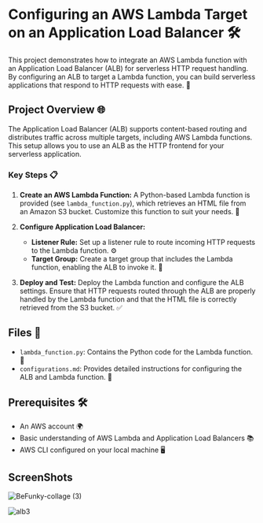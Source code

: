 # Configuring an AWS Lambda Target on an Application Load Balancer 🛠️

This project demonstrates how to integrate an AWS Lambda function with an Application Load Balancer (ALB) for serverless HTTP request handling. By configuring an ALB to target a Lambda function, you can build serverless applications that respond to HTTP requests with ease. 🚀

## Project Overview 🌐

The Application Load Balancer (ALB) supports content-based routing and distributes traffic across multiple targets, including AWS Lambda functions. This setup allows you to use an ALB as the HTTP frontend for your serverless application.

### Key Steps 📋

1. **Create an AWS Lambda Function:** A Python-based Lambda function is provided (see `lambda_function.py`), which retrieves an HTML file from an Amazon S3 bucket. Customize this function to suit your needs. 🐍

2. **Configure Application Load Balancer:**
   - **Listener Rule:** Set up a listener rule to route incoming HTTP requests to the Lambda function. ⚙️
   - **Target Group:** Create a target group that includes the Lambda function, enabling the ALB to invoke it. 🎯

3. **Deploy and Test:** Deploy the Lambda function and configure the ALB settings. Ensure that HTTP requests routed through the ALB are properly handled by the Lambda function and that the HTML file is correctly retrieved from the S3 bucket. ✅

## Files 📂

- `lambda_function.py`: Contains the Python code for the Lambda function. 📜
- `configurations.md`: Provides detailed instructions for configuring the ALB and Lambda function. 📝

## Prerequisites 🛠️

- An AWS account 🌍
- Basic understanding of AWS Lambda and Application Load Balancers 📚
- AWS CLI configured on your local machine 🖥️
 
## ScreenShots
![BeFunky-collage (3)](https://github.com/user-attachments/assets/c02b71f2-5a92-45ea-9e21-a506f853aeff)

![alb3](https://github.com/user-attachments/assets/e380c5c5-fffb-483b-8cd7-c9cb50f58db6)

